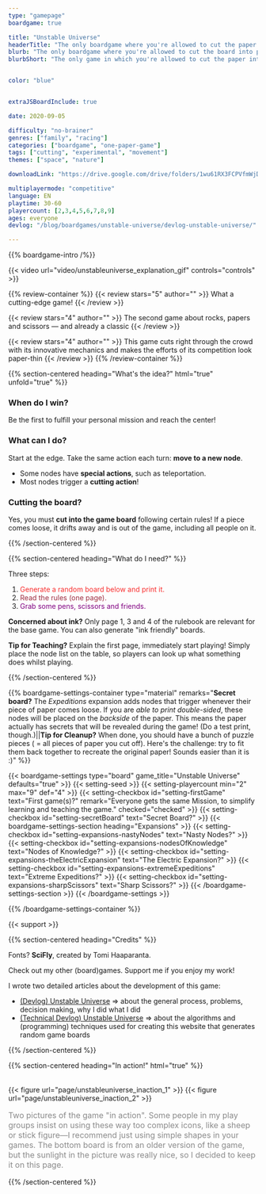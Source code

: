 ```yaml
---
type: "gamepage"
boardgame: true

title: "Unstable Universe"
headerTitle: "The only boardgame where you're allowed to cut the paper into pieces"
blurb: "The only boardgame where you're allowed to cut the board into pieces, especially when you are losing."
blurbShort: "The only game in which you're allowed to cut the paper into pieces, especially when you are losing. A [One Paper Game](/boardgames#one-paper-games) for 2--9 players."


color: "blue"


extraJSBoardInclude: true

date: 2020-09-05

difficulty: "no-brainer"
genres: ["family", "racing"]
categories: ["boardgame", "one-paper-game"]
tags: ["cutting", "experimental", "movement"]
themes: ["space", "nature"]

downloadLink: "https://drive.google.com/drive/folders/1wu61RX3FCPVfmWjDTW7yOoeqhsgfuMLr"

multiplayermode: "competitive"
language: EN
playtime: 30-60
playercount: [2,3,4,5,6,7,8,9]
ages: everyone
devlog: "/blog/boardgames/unstable-universe/devlog-unstable-universe/"

---
```



{{% boardgame-intro /%}}

<div class="limit-width">
{{< video url="video/unstableuniverse_explanation_gif" controls="controls" >}}
</div>

{{% review-container %}}
  {{< review stars="5" author="" >}}
  What a cutting-edge game!
  {{< /review >}}

  {{< review stars="4" author="" >}}
  The second game about rocks, papers and scissors &mdash; and already a classic
  {{< /review >}}

  {{< review stars="4" author="" >}}
  This game cuts right through the crowd with its innovative mechanics and makes the efforts of its competition look paper-thin
  {{< /review >}}
{{% /review-container %}}

{{% section-centered heading="What's the idea?" html="true" unfold="true" %}}

  <h3>When do I win?</h3>
  <p>Be the first to fulfill your personal mission and reach the center!</p>

  <h3>What can I do?</h3>
  <p>Start at the edge. Take the same action each turn: <strong>move to a new node</strong>.</p>
  <ul>
    <li>Some nodes have <strong>special actions</strong>, such as teleportation.</li>
    <li>Most nodes trigger a <strong>cutting action</strong>!</li>
  </ul>

  <h3>Cutting the board?</h3>
  <p>Yes, you must <strong>cut into the game board</strong> following certain rules! If a piece comes loose, it drifts away and is out of the game, including all people on it.</p>

{{% /section-centered %}}

{{% section-centered heading="What do I need?" %}}

Three steps:
1. <span style="color:#f92e2e;">Generate a random board below and print it.</span>
2. <span style="color:#9e2d41;">Read the rules (one page).</span>
3. <span style="color:purple;">Grab some pens, scissors and friends.</span>

**Concerned about ink?** Only page 1, 3 and 4 of the rulebook are relevant for the base game. You can also generate "ink friendly" boards.

**Tip for Teaching?** Explain the first page, immediately start playing! Simply place the node list on the table, so players can look up what something does whilst playing.

{{% /section-centered %}}

{{% boardgame-settings-container type="material" remarks="**Secret board?** The _Expeditions_ expansion adds nodes that trigger whenever their piece of paper comes loose. If you are _able to print double-sided_, these nodes will be placed on the _backside_ of the paper. This means the paper actually has secrets that will be revealed during the game! (Do a test print, though.)||**Tip for Cleanup?** When done, you should have a bunch of puzzle pieces ( = all pieces of paper you cut off). Here's the challenge: try to fit them back together to recreate the original paper! Sounds easier than it is :)" %}}
  
{{< boardgame-settings type="board" game_title="Unstable Universe" defaults="true" >}}
  {{< setting-seed >}}
  {{< setting-playercount min="2" max="9" def="4" >}}
  {{< setting-checkbox id="setting-firstGame" text="First game(s)?" remark="Everyone gets the same Mission, to simplify learning and teaching the game." checked="checked" >}}
  {{< setting-checkbox id="setting-secretBoard" text="Secret Board?" >}}
  {{< boardgame-settings-section heading="Expansions" >}}
    {{< setting-checkbox id="setting-expansions-nastyNodes" text="Nasty Nodes?" >}}
    {{< setting-checkbox id="setting-expansions-nodesOfKnowledge" text="Nodes of Knowledge?" >}}
    {{< setting-checkbox id="setting-expansions-theElectricExpansion" text="The Electric Expansion?" >}}
    {{< setting-checkbox id="setting-expansions-extremeExpeditions" text="Extreme Expeditions?" >}}
    {{< setting-checkbox id="setting-expansions-sharpScissors" text="Sharp Scissors?" >}}
  {{< /boardgame-settings-section >}}
{{< /boardgame-settings >}}

{{% /boardgame-settings-container %}}

{{< support >}}

{{% section-centered heading="Credits" %}}
          
Fonts? **SciFly**, created by Tomi Haaparanta.

Check out my other (board)games. Support me if you enjoy my work!

I wrote two detailed articles about the development of this game:
- [(Devlog) Unstable Universe](/blog/boardgames/unstable-universe/devlog-unstable-universe) => about the general process, problems, decision making, why I did what I did</li>
- [(Technical Devlog) Unstable Universe](/blog/boardgames/unstable-universe/tech-devlog-unstable-universe) => about the algorithms and (programming) techniques used for creating this website that generates random game boards

{{% /section-centered %}}

{{% section-centered heading="In action!" html="true" %}}
  <div style="display: flex; width: 100%; flex-wrap: wrap; margin-top: 2rem;">
    {{< figure url="page/unstableuniverse_inaction_1" >}}
    {{< figure url="page/unstableuniverse_inaction_2" >}}
  </div>

  <p style="opacity:0.5;font-size:16px;">
    Two pictures of the game "in action". Some people in my play groups insist on using these way too complex icons, like a sheep or stick figure&mdash;I recommend just using simple shapes in your games. The bottom board is from an older version of the game, but the sunlight in the picture was really nice, so I decided to keep it on this page.
  </p>
{{% /section-centered %}}